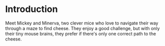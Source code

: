 # Introduction

Meet Mickey and Minerva, two clever mice who love to navigate their way through a maze to find cheese. They enjoy a good challenge, but with only their tiny mouse brains, they prefer if there's only one correct path to the cheese.
